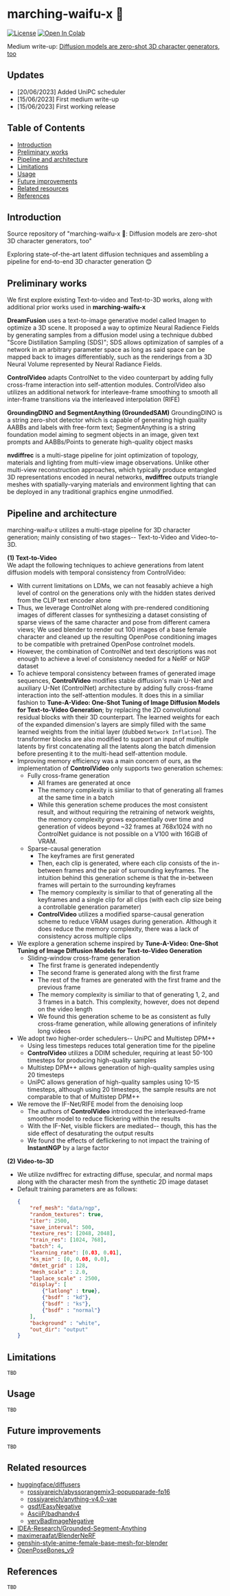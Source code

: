 # marching-waifu-x 💖

[![License](https://img.shields.io/github/license/rossiyareich/marching-waifu-x)](https://github.com/rossiyareich/marching-waifu-x/blob/main/LICENSE)
[![Open In Colab](https://colab.research.google.com/assets/colab-badge.svg)](https://colab.research.google.com/github/rossiyareich/marching-waifu-x/blob/main/ipynb/end2end_colab.ipynb)

Medium write-up: [Diffusion models are zero-shot 3D character generators, too](https://medium.com/@rwussiya/diffusion-models-are-zero-shot-3d-character-generators-too-6261c264755c)

## Updates
* [20/06/2023] Added UniPC scheduler
* [15/06/2023] First medium write-up
* [15/06/2023] First working release

## Table of Contents
- [Introduction](#introduction)
- [Preliminary works](#preliminary-works)
- [Pipeline and architecture](#pipeline-and-architecture)
- [Limitations](#limitations)
- [Usage](#usage)
- [Future improvements](#future-improvements)
- [Related resources](#related-resources)
- [References](#references)

## Introduction
Source repository of "marching-waifu-x 💖: Diffusion models are zero-shot 3D character generators, too"

Exploring state-of-the-art latent diffusion techniques and assembling a pipeline for end-to-end 3D character generation 😊

## Preliminary works
We first explore existing Text-to-video and Text-to-3D works, along with additional prior works used in **marching-waifu-x**

**DreamFusion** uses a text-to-image generative model called Imagen to optimize a 3D scene. It proposed a way to optimize Neural Radience Fields by generating samples from a diffusion model using a technique dubbed "Score Distillation Sampling (SDS)"; SDS allows optimization of samples of a network in an arbitrary parameter space as long as said space can be mapped back to images differentiably, such as the renderings from a 3D Neural Volume represented by Neural Radiance Fields.

**ControlVideo** adapts ControlNet to the video counterpart by adding fully cross-frame interaction into self-attention modules. ControlVideo also utilizes an additional network for interleave-frame smoothing to smooth all inter-frame transitions via the interleaved interpolation (RIFE)

**GroundingDINO and SegmentAnything (GroundedSAM)** GroundingDINO is a string zero-shot detector which is capable of generating high quality AABBs and labels with free-form text; SegmentAnything is a string foundation model aiming to segment objects in an image, given text prompts and AABBs/Points to generate high-quality object masks

**nvdiffrec** is a multi-stage pipeline for joint optimization of topology, materials and lighting from multi-view image observations. Unlike other multi-view reconstruction approaches, which typically produce entangled 3D representations encoded in neural networks, **nvdiffrec** outputs triangle meshes with spatially-varying materials and environment lighting that can be deployed in any traditional graphics engine unmodified.

## Pipeline and architecture
<p>marching-waifu-x utilizes a multi-stage pipeline for 3D character generation; mainly consisting of two stages-- Text-to-Video and Video-to-3D.</p>

**(1) Text-to-Video**<br>
We adapt the following techniques to achieve generations from latent diffusion models with temporal consistency from ControlVideo:
- With current limitations on LDMs, we can not feasably achieve a high level of control on the generations only with the hidden states derived from the CLIP text encoder alone
- Thus, we leverage ControlNet along with pre-rendered conditioning images of different classes for synthesizing a dataset consisting of sparse views of the same character and pose from different camera views; We used blender to render out 100 images of a base female character and cleaned up the resulting OpenPose conditioning images to be compatible with pretrained OpenPose controlnet models.
- However, the combination of ControlNet and text descriptions was not enough to achieve a level of consistency needed for a NeRF or NGP dataset
- To achieve temporal consistency between frames of generated image sequences, **ControlVideo** modifies stable diffusion's main U-Net and auxiliary U-Net (ControlNet) architecture by adding fully cross-frame interaction into the self-attention modules. It does this in a similiar fashion to **Tune-A-Video: One-Shot Tuning of Image Diffusion Models for Text-to-Video Generation**; by replacing the 2D convolutional residual blocks with their 3D counterpart. The learned weights for each of the expanded dimension's layers are simply filled with the same learned weights from the initial layer (dubbed `Network Inflation`). The transformer blocks are also modified to support an input of multiple latents by first concatenating all the latents along the batch dimension before presenting it to the multi-head self-attention module.
- Improving memory efficiency was a main concern of ours, as the implementation of **ControlVideo** only supports two generation schemes:
    - Fully cross-frame generation
        - All frames are generated at once 
        - The memory complexity is similiar to that of generating all frames at the same time in a batch
        - While this generation scheme produces the most consistent result, and without requiring the retraining of network weights, the memory complexity grows exponentially over time and generation of videos beyond ~32 frames at 768x1024 with no ControlNet guidance is not possible on a V100 with 16GiB of VRAM.
    - Sparse-causal generation
        - The keyframes are first generated
        - Then, each clip is generated, where each clip consists of the in-between frames and the pair of surrounding keyframes. The intuition behind this generation scheme is that the in-between frames will pertain to the surrounding keyframes
        - The memory complexity is similiar to that of generating all the keyframes and a single clip for all clips (with each clip size being a controllable generation parameter)
        - **ControlVideo** utilizes a modified sparse-causal generation scheme to reduce VRAM usages during generation. Although it does reduce the memory complexity, there was a lack of consistency across multiple clips 
- We explore a generation scheme inspired by **Tune-A-Video: One-Shot Tuning of Image Diffusion Models for Text-to-Video Generation**
    - Sliding-window cross-frame generation
        - The first frame is generated independently
        - The second frame is generated along with the first frame
        - The rest of the frames are generated with the first frame and the previous frame
        - The memory complexity is similiar to that of generating 1, 2, and 3 frames in a batch. This complexity, however, does not depend on the video length
        - We found this generation scheme to be as consistent as fully cross-frame generation, while allowing generations of infinitely long videos
- We adopt two higher-order schedulers-- UniPC and Multistep DPM++
    - Using less timesteps reduces total generation time for the pipeline
    - **ControlVideo** utilizes a DDIM scheduler, requiring at least 50-100 timesteps for producing high-quality samples
    - Multistep DPM++ allows generation of high-quality samples using 20 timesteps
    - UniPC allows generation of high-quality samples using 10-15 timesteps, although using 20 timesteps, the sample results are not comparable to that of Multistep DPM++
- We remove the IF-Net/RIFE model from the denoising loop
    - The authors of **ControlVideo** introduced the interleaved-frame smoother model to reduce flickering within the results
    - With the IF-Net, visible flickers are mediated-- though, this has the side effect of desaturating the output results
    - We found the effects of deflickering to not impact the training of **InstantNGP** by a large factor

**(2) Video-to-3D**<br>
- We utilize nvdiffrec for extracting diffuse, specular, and normal maps along with the character mesh from the synthetic 2D image dataset
- Default training parameters are as follows:
    ```json
    {
        "ref_mesh": "data/ngp",
        "random_textures": true,
        "iter": 2500,
        "save_interval": 500,
        "texture_res": [2048, 2048],
        "train_res": [1024, 768],
        "batch": 4,
        "learning_rate": [0.03, 0.01],
        "ks_min" : [0, 0.08, 0.0],
        "dmtet_grid" : 128,
        "mesh_scale" : 2.0,
        "laplace_scale" : 2500,
        "display": [
            {"latlong" : true}, 
            {"bsdf" : "kd"}, 
            {"bsdf" : "ks"}, 
            {"bsdf" : "normal"}
        ],
        "background" : "white",
        "out_dir": "output"
    }
    ```

## Limitations
`TBD`

## Usage
`TBD`

## Future improvements
`TBD`

## Related resources
- [huggingface/diffusers](https://github.com/huggingface/diffusers)
    - [rossiyareich/abyssorangemix3-popupparade-fp16](https://huggingface.co/rossiyareich/abyssorangemix3-popupparade-fp16)
    - [rossiyareich/anything-v4.0-vae](https://huggingface.co/rossiyareich/anything-v4.0-vae)
    - [gsdf/EasyNegative](https://huggingface.co/datasets/gsdf/EasyNegative)
    - [AsciiP/badhandv4](https://huggingface.co/AsciiP/badhandv4)
    - [veryBadImageNegative](https://civitai.com/models/11772)
- [IDEA-Research/Grounded-Segment-Anything](https://github.com/IDEA-Research/Grounded-Segment-Anything)
- [maximeraafat/BlenderNeRF](https://github.com/maximeraafat/BlenderNeRF)
- [genshin-style-anime-female-base-mesh-for-blender](https://sketchfab.com/3d-models/genshin-style-anime-female-base-mesh-for-blender-c2d6727e8c9742feb9a4a3bccac6e0e0)
- [OpenPoseBones_v9](https://toyxyz.gumroad.com/l/ciojz)

## References
`TBD`